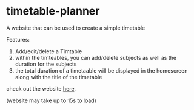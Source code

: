 # timetable-planner

A website that can be used to create a simple timetable

Features:
1) Add/edit/delete a Timtable
2) within the timteables, you can add/delete subjects as well as the duration for the subjects
3) the total duration of a timetaable will be displayed in the homescreen along with the title of the timetable

check out the website [here](https://timetable-planner.onrender.com).

(website may take up to 15s to load)
